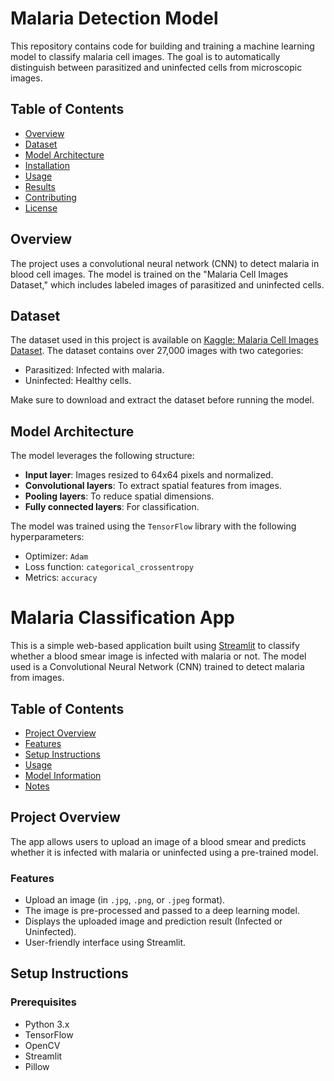 # Malaria Detection Model

This repository contains code for building and training a machine learning model to classify malaria cell images. The goal is to automatically distinguish between parasitized and uninfected cells from microscopic images.

## Table of Contents
- [Overview](#overview)
- [Dataset](#dataset)
- [Model Architecture](#model-architecture)
- [Installation](#installation)
- [Usage](#usage)
- [Results](#results)
- [Contributing](#contributing)
- [License](#license)

## Overview

The project uses a convolutional neural network (CNN) to detect malaria in blood cell images. The model is trained on the "Malaria Cell Images Dataset," which includes labeled images of parasitized and uninfected cells.

## Dataset

The dataset used in this project is available on [Kaggle: Malaria Cell Images Dataset](https://www.kaggle.com/iarunava/cell-images-for-detecting-malaria). The dataset contains over 27,000 images with two categories:
- Parasitized: Infected with malaria.
- Uninfected: Healthy cells.

Make sure to download and extract the dataset before running the model.

## Model Architecture

The model leverages the following structure:
- **Input layer**: Images resized to 64x64 pixels and normalized.
- **Convolutional layers**: To extract spatial features from images.
- **Pooling layers**: To reduce spatial dimensions.
- **Fully connected layers**: For classification.

The model was trained using the `TensorFlow` library with the following hyperparameters:
- Optimizer: `Adam`
- Loss function: `categorical_crossentropy`
- Metrics: `accuracy`

# Malaria Classification App

This is a simple web-based application built using [Streamlit](https://streamlit.io/) to classify whether a blood smear image is infected with malaria or not. The model used is a Convolutional Neural Network (CNN) trained to detect malaria from images.

## Table of Contents
- [Project Overview](#project-overview)
- [Features](#features)
- [Setup Instructions](#setup-instructions)
- [Usage](#usage)
- [Model Information](#model-information)
- [Notes](#notes)

## Project Overview
The app allows users to upload an image of a blood smear and predicts whether it is infected with malaria or uninfected using a pre-trained model.

### Features
- Upload an image (in `.jpg`, `.png`, or `.jpeg` format).
- The image is pre-processed and passed to a deep learning model.
- Displays the uploaded image and prediction result (Infected or Uninfected).
- User-friendly interface using Streamlit.

## Setup Instructions
### Prerequisites
- Python 3.x
- TensorFlow
- OpenCV
- Streamlit
- Pillow


